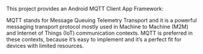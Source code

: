 This project provides an Android MQTT Client App Framework:

MQTT stands for Message Queuing Telemetry Transport and it is a powerful messaging transport protocol mostly used in Machine to Machine (M2M) and Internet of Things (IoT) communication contexts.
MQTT is preferred in these contexts, because it’s easy to implement and it’s a perfect fit for devices with limited resources.

